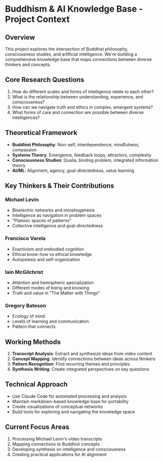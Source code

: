# Buddhism & AI Knowledge Base - Project Context

## Overview
This project explores the intersection of Buddhist philosophy, consciousness studies, and artificial intelligence. We're building a comprehensive knowledge base that maps connections between diverse thinkers and concepts.

## Core Research Questions
1. How do different scales and forms of intelligence relate to each other?
2. What is the relationship between understanding, experience, and consciousness?
3. How can we navigate truth and ethics in complex, emergent systems?
4. What forms of care and connection are possible between diverse intelligences?

## Theoretical Framework
- **Buddhist Philosophy**: Non-self, interdependence, mindfulness, compassion
- **Systems Theory**: Emergence, feedback loops, attractors, complexity
- **Consciousness Studies**: Qualia, binding problem, integrated information theory
- **AI/ML**: Alignment, agency, goal-directedness, value learning

## Key Thinkers & Their Contributions

### Michael Levin
- Bioelectric networks and morphogenesis
- Intelligence as navigation in problem spaces
- "Platonic spaces of patterns"
- Collective intelligence and goal-directedness

### Francisco Varela
- Enactivism and embodied cognition
- Ethical know-how vs ethical knowledge
- Autopoiesis and self-organization

### Iain McGilchrist
- Attention and hemispheric specialization
- Different modes of being and knowing
- Truth and value in "The Matter with Things"

### Gregory Bateson
- Ecology of mind
- Levels of learning and communication
- Pattern that connects

## Working Methods
1. **Transcript Analysis**: Extract and synthesize ideas from video content
2. **Concept Mapping**: Identify connections between ideas across thinkers
3. **Pattern Recognition**: Find recurring themes and principles
4. **Synthesis Writing**: Create integrated perspectives on key questions

## Technical Approach
- Use Claude Code for automated processing and analysis
- Maintain markdown-based knowledge base for portability
- Create visualizations of conceptual networks
- Build tools for exploring and navigating the knowledge space

## Current Focus Areas
1. Processing Michael Levin's video transcripts
2. Mapping connections to Buddhist concepts
3. Developing synthesis on intelligence and consciousness
4. Creating practical applications for AI alignment
